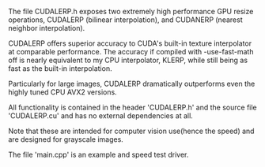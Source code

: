 The file CUDALERP.h exposes two extremely high performance GPU
resize operations,
CUDALERP (bilinear interpolation), and 
CUDANERP (nearest neighbor interpolation).

CUDALERP offers superior accuracy to CUDA's built-in texture
interpolator at comparable performance. The accuracy if compiled
with -use-fast-math off is nearly equivalent to my CPU interpolator,
KLERP, while still being as fast as the built-in interpolation.

Particularly for large images, CUDALERP dramatically outperforms
even the highly tuned CPU AVX2 versions.

All functionality is contained in the header 'CUDALERP.h' and
the source file 'CUDALERP.cu' and has no external dependencies at all.

Note that these are intended for computer vision use(hence the speed)
and are designed for grayscale images.

The file 'main.cpp' is an example and speed test driver.
